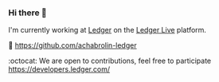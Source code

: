 ### Hi there 👋

I'm currently working at [Ledger](https://www.ledger.com/) on the [Ledger Live](https://www.ledger.com/ledger-live) platform.

🔗 https://github.com/achabrolin-ledger

:octocat: We are open to contributions, feel free to participate https://developers.ledger.com/
